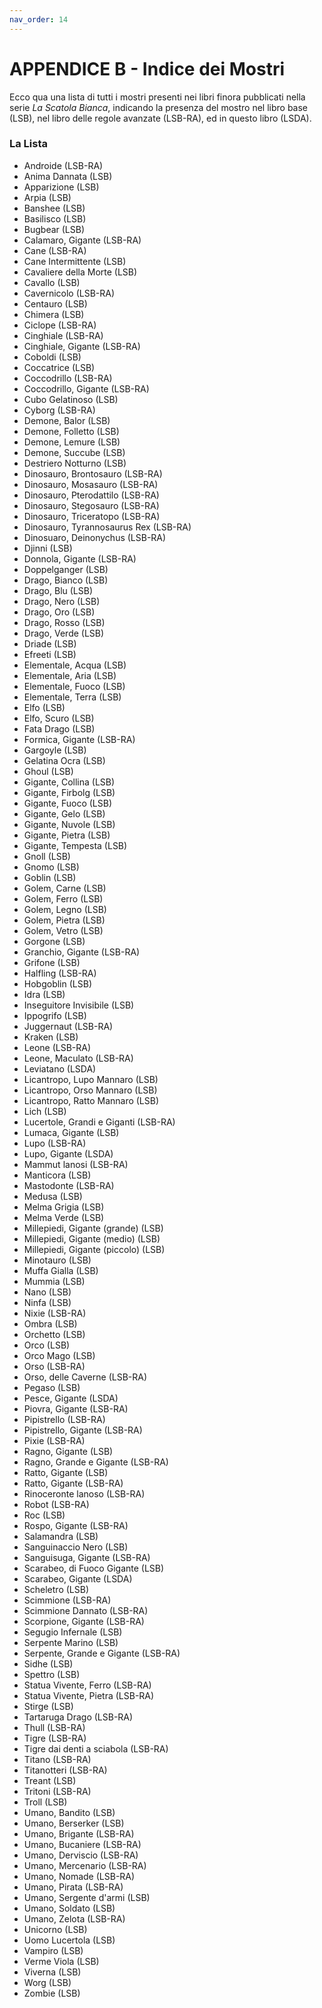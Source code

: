 ```yaml
---
nav_order: 14
---
```

# APPENDICE B - Indice dei Mostri

Ecco qua una lista di tutti i mostri presenti nei libri finora pubblicati nella serie *La Scatola Bianca*, indicando la presenza del mostro nel libro base (LSB), nel libro delle regole avanzate (LSB-RA), ed in questo libro (LSDA).

### La Lista

-   Androide (LSB-RA)
-   Anima Dannata (LSB)
-   Apparizione (LSB)
-   Arpia (LSB)
-   Banshee (LSB)
-   Basilisco (LSB)
-   Bugbear (LSB)
-   Calamaro, Gigante (LSB-RA)
-   Cane (LSB-RA)
-   Cane Intermittente (LSB)
-   Cavaliere della Morte (LSB)
-   Cavallo (LSB)
-   Cavernicolo (LSB-RA)
-   Centauro (LSB)
-   Chimera (LSB)
-   Ciclope (LSB-RA)
-   Cinghiale (LSB-RA)
-   Cinghiale, Gigante (LSB-RA)
-   Coboldi (LSB)
-   Coccatrice (LSB)
-   Coccodrillo (LSB-RA)
-   Coccodrillo, Gigante (LSB-RA)
-   Cubo Gelatinoso (LSB)
-   Cyborg (LSB-RA)
-   Demone, Balor (LSB)
-   Demone, Folletto (LSB)
-   Demone, Lemure (LSB)
-   Demone, Succube (LSB)
-   Destriero Notturno (LSB)
-   Dinosauro, Brontosauro (LSB-RA)
-   Dinosauro, Mosasauro (LSB-RA)
-   Dinosauro, Pterodattilo (LSB-RA)
-   Dinosauro, Stegosauro (LSB-RA)
-   Dinosauro, Triceratopo (LSB-RA)
-   Dinosauro, Tyrannosaurus Rex (LSB-RA)
-   Dinosuaro, Deinonychus (LSB-RA)
-   Djinni (LSB)
-   Donnola, Gigante (LSB-RA)
-   Doppelganger (LSB)
-   Drago, Bianco (LSB)
-   Drago, Blu (LSB)
-   Drago, Nero (LSB)
-   Drago, Oro (LSB)
-   Drago, Rosso (LSB)
-   Drago, Verde (LSB)
-   Driade (LSB)
-   Efreeti (LSB)
-   Elementale, Acqua (LSB)
-   Elementale, Aria (LSB)
-   Elementale, Fuoco (LSB)
-   Elementale, Terra (LSB)
-   Elfo (LSB)
-   Elfo, Scuro (LSB)
-   Fata Drago (LSB)
-   Formica, Gigante (LSB-RA)
-   Gargoyle (LSB)
-   Gelatina Ocra (LSB)
-   Ghoul (LSB)
-   Gigante, Collina (LSB)
-   Gigante, Firbolg (LSB)
-   Gigante, Fuoco (LSB)
-   Gigante, Gelo (LSB)
-   Gigante, Nuvole (LSB)
-   Gigante, Pietra (LSB)
-   Gigante, Tempesta (LSB)
-   Gnoll (LSB)
-   Gnomo (LSB)
-   Goblin (LSB)
-   Golem, Carne (LSB)
-   Golem, Ferro (LSB)
-   Golem, Legno (LSB)
-   Golem, Pietra (LSB)
-   Golem, Vetro (LSB)
-   Gorgone (LSB)
-   Granchio, Gigante (LSB-RA)
-   Grifone (LSB)
-   Halfling (LSB-RA)
-   Hobgoblin (LSB)
-   Idra (LSB)
-   Inseguitore Invisibile (LSB)
-   Ippogrifo (LSB)
-   Juggernaut (LSB-RA)
-   Kraken (LSB)
-   Leone (LSB-RA)
-   Leone, Maculato (LSB-RA)
-   Leviatano (LSDA)
-   Licantropo, Lupo Mannaro (LSB)
-   Licantropo, Orso Mannaro (LSB)
-   Licantropo, Ratto Mannaro (LSB)
-   Lich (LSB)
-   Lucertole, Grandi e Giganti (LSB-RA)
-   Lumaca, Gigante (LSB)
-   Lupo (LSB-RA)
-   Lupo, Gigante (LSDA)
-   Mammut lanosi (LSB-RA)
-   Manticora (LSB)
-   Mastodonte (LSB-RA)
-   Medusa (LSB)
-   Melma Grigia (LSB)
-   Melma Verde (LSB)
-   Millepiedi, Gigante (grande) (LSB)
-   Millepiedi, Gigante (medio) (LSB)
-   Millepiedi, Gigante (piccolo) (LSB)
-   Minotauro (LSB)
-   Muffa Gialla (LSB)
-   Mummia (LSB)
-   Nano (LSB)
-   Ninfa (LSB)
-   Nixie (LSB-RA)
-   Ombra (LSB)
-   Orchetto (LSB)
-   Orco (LSB)
-   Orco Mago (LSB)
-   Orso (LSB-RA)
-   Orso, delle Caverne (LSB-RA)
-   Pegaso (LSB)
-   Pesce, Gigante (LSDA)
-   Piovra, Gigante (LSB-RA)
-   Pipistrello (LSB-RA)
-   Pipistrello, Gigante (LSB-RA)
-   Pixie (LSB-RA)
-   Ragno, Gigante (LSB)
-   Ragno, Grande e Gigante (LSB-RA)
-   Ratto, Gigante (LSB)
-   Ratto, Gigante (LSB-RA)
-   Rinoceronte lanoso (LSB-RA)
-   Robot (LSB-RA)
-   Roc (LSB)
-   Rospo, Gigante (LSB-RA)
-   Salamandra (LSB)
-   Sanguinaccio Nero (LSB)
-   Sanguisuga, Gigante (LSB-RA)
-   Scarabeo, di Fuoco Gigante (LSB)
-   Scarabeo, Gigante (LSDA)
-   Scheletro (LSB)
-   Scimmione (LSB-RA)
-   Scimmione Dannato (LSB-RA)
-   Scorpione, Gigante (LSB-RA)
-   Segugio Infernale (LSB)
-   Serpente Marino (LSB)
-   Serpente, Grande e Gigante (LSB-RA)
-   Sidhe (LSB)
-   Spettro (LSB)
-   Statua Vivente, Ferro (LSB-RA)
-   Statua Vivente, Pietra (LSB-RA)
-   Stirge (LSB)
-   Tartaruga Drago (LSB-RA)
-   Thull (LSB-RA)
-   Tigre (LSB-RA)
-   Tigre dai denti a sciabola (LSB-RA)
-   Titano (LSB-RA)
-   Titanotteri (LSB-RA)
-   Treant (LSB)
-   Tritoni (LSB-RA)
-   Troll (LSB)
-   Umano, Bandito (LSB)
-   Umano, Berserker (LSB)
-   Umano, Brigante (LSB-RA)
-   Umano, Bucaniere (LSB-RA)
-   Umano, Derviscio (LSB-RA)
-   Umano, Mercenario (LSB-RA)
-   Umano, Nomade (LSB-RA)
-   Umano, Pirata (LSB-RA)
-   Umano, Sergente d'armi (LSB)
-   Umano, Soldato (LSB)
-   Umano, Zelota (LSB-RA)
-   Unicorno (LSB)
-   Uomo Lucertola (LSB)
-   Vampiro (LSB)
-   Verme Viola (LSB)
-   Viverna (LSB)
-   Worg (LSB)
-   Zombie (LSB)